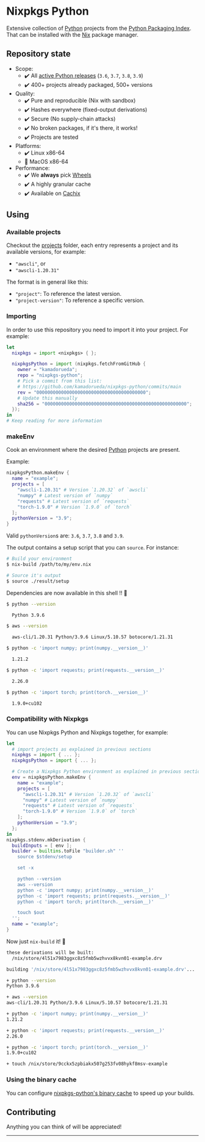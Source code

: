 # Nixpkgs Python

Extensive collection
of [Python][PYTHON] projects
from the [Python Packaging Index][PYPI].
That can be installed with the [Nix][NIX] package manager.

## Repository state

- Scope:
  - :heavy_check_mark:
    All [active Python releases][PYTHON_RELEASES] (`3.6`, `3.7`, `3.8`, `3.9`)
  - :heavy_check_mark: 400+ projects already packaged, 500+ versions
- Quality:
  - :heavy_check_mark: Pure and reproducible (Nix with sandbox)
  - :heavy_check_mark: Hashes everywhere (fixed-output derivations)
  - :heavy_check_mark: Secure (No supply-chain attacks)
  - :heavy_check_mark: No broken packages, if it's there, it works!
  - :heavy_check_mark: Projects are tested
- Platforms:
  - :heavy_check_mark: Linux x86-64
  - :construction: MacOS x86-64
- Performance:
  - :heavy_check_mark: We **always** pick [Wheels][PYTHON_WHEELS]
  - :heavy_check_mark: A highly granular cache
  - :heavy_check_mark: Available on [Cachix][CACHIX_NIXPKGS_PYTHON]

## Using

### Available projects

Checkout the [projects](./projects) folder,
each entry represents a project and its available versions,
for example:
- `"awscli"`, or
- `"awscli-1.20.31"`

The format is in general like this:
- `"project"`: To reference the latest version.
- `"project-version"`: To reference a specific version.

### Importing

In order to use this repository you need to import it
into your project. For example:

```nix
let
  nixpkgs = import <nixpkgs> { };

  nixpkgsPython = import (nixpkgs.fetchFromGitHub {
    owner = "kamadorueda";
    repo = "nixpkgs-python";
    # Pick a commit from this list:
    # https://github.com/kamadorueda/nixpkgs-python/commits/main
    rev = "0000000000000000000000000000000000000000";
    # Update this manually
    sha256 = "0000000000000000000000000000000000000000000000000000";
  });
in
# Keep reading for more information
```

### makeEnv

Cook an environment where the desired [Python][PYTHON] projects
are present.

Example:

```nix
nixpkgsPython.makeEnv {
  name = "example";
  projects = [
    "awscli-1.20.31" # Version `1.20.32` of `awscli`
    "numpy" # Latest version of `numpy`
    "requests" # Latest version of `requests`
    "torch-1.9.0" # Version `1.9.0` of `torch`
  ];
  pythonVersion = "3.9";
}
```

Valid `pythonVersion`s are: `3.6`, `3.7`, `3.8` and `3.9`.

The output contains a setup script that you can `source`.
For instance:

```bash
# Build your environment
$ nix-build /path/to/my/env.nix

# Source it's output
$ source ./result/setup
```

Dependencies are now available in this shell !! :rocket:

```bash
$ python --version

  Python 3.9.6

$ aws --version

  aws-cli/1.20.31 Python/3.9.6 Linux/5.10.57 botocore/1.21.31

$ python -c 'import numpy; print(numpy.__version__)'

  1.21.2

$ python -c 'import requests; print(requests.__version__)'

  2.26.0

$ python -c 'import torch; print(torch.__version__)'

  1.9.0+cu102
```

### Compatibility with Nixpkgs

You can use Nixpkgs Python and Nixpkgs together,
for example:

```nix
let
  # import projects as explained in previous sections
  nixpkgs = import { ... };
  nixpkgsPython = import { ... };

  # Create a Nixpkgs Python environment as explained in previous sections
  env = nixpkgsPython.makeEnv {
    name = "example";
    projects = [
      "awscli-1.20.31" # Version `1.20.32` of `awscli`
      "numpy" # Latest version of `numpy`
      "requests" # Latest version of `requests`
      "torch-1.9.0" # Version `1.9.0` of `torch`
    ];
    pythonVersion = "3.9";
  };
in
nixpkgs.stdenv.mkDerivation {
  buildInputs = [ env ];
  builder = builtins.toFile "builder.sh" ''
    source $stdenv/setup

    set -x

    python --version
    aws --version
    python -c 'import numpy; print(numpy.__version__)'
    python -c 'import requests; print(requests.__version__)'
    python -c 'import torch; print(torch.__version__)'

    touch $out
  '';
  name = "example";
}
```

Now just `nix-build` it! :rocket:

```bash
these derivations will be built:
  /nix/store/4l51x7983ggxc8z5fmb5wzhvvx8kvn01-example.drv

building '/nix/store/4l51x7983ggxc8z5fmb5wzhvvx8kvn01-example.drv'...

+ python --version
Python 3.9.6

+ aws --version
aws-cli/1.20.31 Python/3.9.6 Linux/5.10.57 botocore/1.21.31

+ python -c 'import numpy; print(numpy.__version__)'
1.21.2

+ python -c 'import requests; print(requests.__version__)'
2.26.0

+ python -c 'import torch; print(torch.__version__)'
1.9.0+cu102

+ touch /nix/store/9cckx5zpbiakx507g253fv08hykf8msv-example
```

### Using the binary cache

You can configure [nixpkgs-python's binary cache][CACHIX_NIXPKGS_PYTHON]
to speed up your builds.

## Contributing

Anything you can think of will be appreciated!

---

[CACHIX]: https://www.cachix.org/
[CACHIX_NIXPKGS_PYTHON]: https://app.cachix.org/cache/nixpkgs-python
[NIX]: https://nixos.org/
[PYPI]: https://pypi.org/
[PYTHON]: https://www.python.org/
[PYTHON_RELEASES]: https://www.python.org/downloads/
[PYTHON_WHEELS]: https://pythonwheels.com/
